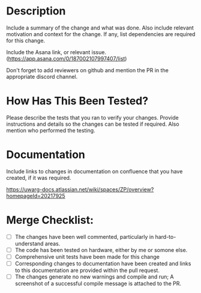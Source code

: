 # Description

Include a summary of the change and what was done. Also include relevant motivation and context for the change. If any, list dependencies are required for this change.

Include the Asana link, or relevant issue. (https://app.asana.com/0/187002107997407/list)

Don't forget to add reviewers on github and mention the PR in the appropriate discord channel.

# How Has This Been Tested?

Please describe the tests that you ran to verify your changes. Provide instructions and details so the changes can be tested if required. Also mention who performed the testing.

# Documentation

Include links to changes in documentation on confluence that you have created, if it was required.

https://uwarg-docs.atlassian.net/wiki/spaces/ZP/overview?homepageId=20217925

# Merge Checklist:

- [ ] The changes have been well commented, particularly in hard-to-understand areas.
- [ ] The code has been tested on hardware, either by me or somone else.
- [ ] Comprehensive unit tests have been made for this change
- [ ] Corresponding changes to documentation have been created and links to this documentation are provided within the pull request.
- [ ] The changes generate no new warnings and compile and run; A screenshot of a successful compile message is attached to the PR.
